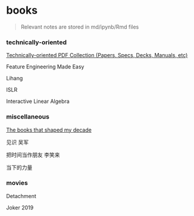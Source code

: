 # books

> Relevant notes are stored in md/ipynb/Rmd files
>



### technically-oriented

[Technically-oriented PDF Collection (Papers, Specs, Decks, Manuals, etc)](https://github.com/tpn/pdfs)



Feature Engineering Made Easy

Lihang

ISLR

Interactive Linear Algebra



### miscellaneous

[The books that shaped my decade](https://huyenchip.com/2019/12/28/books-that-shaped-my-decade.html)



见识 吴军

把时间当作朋友 李笑来

当下的力量



### movies

Detachment

Joker 2019

